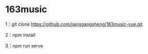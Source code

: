 # 163music

1：git clone https://github.com/jianggangsheng/163music-vue.git

2：npm install

3：npm run serve
